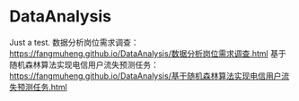 # DataAnalysis
Just a test.
数据分析岗位需求调查：https://fangmuheng.github.io/DataAnalysis/数据分析岗位需求调查.html
基于随机森林算法实现电信用户流失预测任务：https://fangmuheng.github.io/DataAnalysis/基于随机森林算法实现电信用户流失预测任务.html
